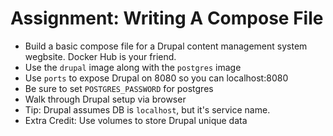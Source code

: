 # Assignment: Writing A Compose File

- Build a basic compose file for a Drupal content management system wegbsite. Docker Hub is your friend.
- Use the `drupal` image along with the `postgres` image
- Use `ports` to expose Drupal on 8080 so you can localhost:8080
- Be sure to set `POSTGRES_PASSWORD` for postgres
- Walk through Drupal setup via browser
- Tip: Drupal assumes DB is `localhost`, but it's service name.
- Extra Credit: Use volumes to store Drupal unique data
